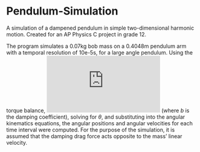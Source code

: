 # Pendulum-Simulation
 A simulation of a dampened pendulum in simple two-dimensional harmonic motion. Created for an AP Physics C project in grade 12.
 
 The program simulates a 0.07kg bob mass on a 0.4048m pendulum arm with a temporal resolution of 10e-5s, for a large angle pendulum. Using the torque balance, ![equation](https://latex.codecogs.com/gif.latex?mL%5E2%5Cddot%5Ctheta%20&plus;%20bL%5E2%5Cdot%5Ctheta&plus;mgL%5Csin%5Ctheta%20%3D%200) (where _b_ is the damping coefficient), solving for _θ_, and substituting into the
angular kinematics equations, the angular positions and angular velocities for each time interval were computed. For the purpose of
the simulation, it is assumed that the damping drag force acts opposite to the mass’ linear velocity.
